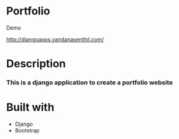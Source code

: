 <h1>Portfolio</h1>
<p>Demo<p>
<a href="http://djangoapps.vandanasenthil.com/">http://djangoapps.vandanasenthil.com/</a>
<h1>Description</h1>
<h3>This is a django application to create a portfolio website</h3>
<h1>Built with</h1>
<ul>
  <li>Django</li>
  <li>Bootstrap</li>
</ul>
